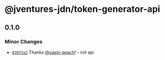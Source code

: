 # @jventures-jdn/token-generator-api

## 0.1.0

### Minor Changes

- [`039f5a2`](https://github.com/jventures-jdn/token-generator/commit/039f5a25c44382e37d09668b44cc381198241c29) Thanks [@vasin-peach](https://github.com/vasin-peach)! - init api
